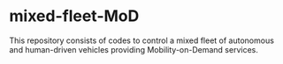 # mixed-fleet-MoD
This repository consists of codes to control a mixed fleet of autonomous and human-driven vehicles providing Mobility-on-Demand services.

